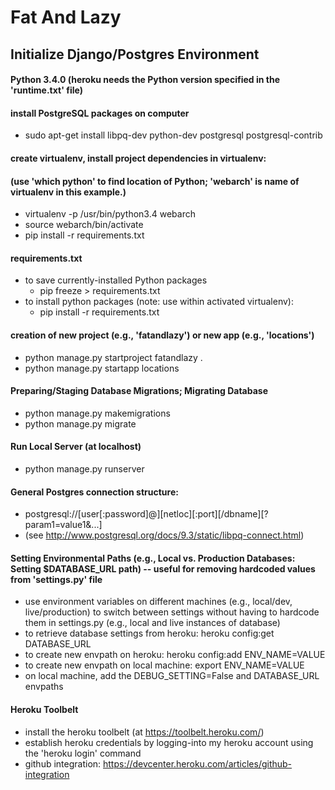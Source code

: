 # Fat And Lazy

## Initialize Django/Postgres Environment

#### Python 3.4.0 (heroku needs the Python version specified in the 'runtime.txt' file)

#### install PostgreSQL packages on computer
- sudo apt-get install libpq-dev python-dev postgresql postgresql-contrib

#### create virtualenv, install project dependencies in virtualenv:
#### (use 'which python' to find location of Python; 'webarch' is name of virtualenv in this example.)
- virtualenv -p /usr/bin/python3.4 webarch
- source webarch/bin/activate
- pip install -r requirements.txt

#### requirements.txt
- to save currently-installed Python packages
  - pip freeze > requirements.txt
- to install python packages (note: use within activated virtualenv):
  - pip install -r requirements.txt

#### creation of new project (e.g., 'fatandlazy') or new app (e.g., 'locations')
- python manage.py startproject fatandlazy .
- python manage.py startapp locations

#### Preparing/Staging Database Migrations; Migrating Database
- python manage.py makemigrations
- python manage.py migrate

#### Run Local Server (at localhost)
- python manage.py runserver

#### General Postgres connection structure:
- postgresql://[user[:password]@][netloc][:port][/dbname][?param1=value1&...]
- (see http://www.postgresql.org/docs/9.3/static/libpq-connect.html)

#### Setting Environmental Paths (e.g., Local vs. Production Databases: Setting $DATABASE_URL path) -- useful for removing hardcoded values from 'settings.py' file
- use environment variables on different machines (e.g., local/dev, live/production) to switch between settings without having to hardcode them in settings.py (e.g., local and live instances of database)
- to retrieve database settings from heroku: heroku config:get DATABASE_URL
- to create new envpath on heroku: heroku config:add ENV_NAME=VALUE
- to create new envpath on local machine: export ENV_NAME=VALUE
- on local machine, add the DEBUG_SETTING=False and DATABASE_URL envpaths

#### Heroku Toolbelt
- install the heroku toolbelt (at https://toolbelt.heroku.com/)
- establish heroku credentials by logging-into my heroku account using the 'heroku login' command
- github integration: https://devcenter.heroku.com/articles/github-integration
